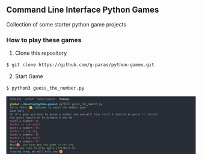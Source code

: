 ## Command Line Interface Python Games

Collection of some starter python game projects

### How to play these games

1. Clone this repository

```bash
$ git clone https://github.com/g-paras/python-games.git
```

2. Start Game

```bash
$ python3 guess_the_number.py
```

![Guess the number](./img/guess_number.png)
